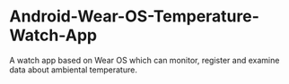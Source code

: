 # Android-Wear-OS-Temperature-Watch-App
A watch app based on Wear OS which can monitor, register and examine data about ambiental temperature.
